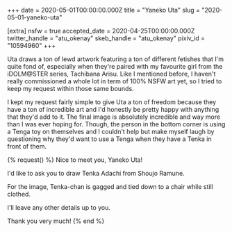 +++
date = 2020-05-01T00:00:00.000Z
title = "Yaneko Uta"
slug = "2020-05-01-yaneko-uta"

[extra]
nsfw = true
accepted_date = 2020-04-25T00:00:00.000Z
twitter_handle = "atu_okenay"
skeb_handle = "atu_okenay"
pixiv_id = "10594960"
+++

Uta draws a ton of lewd artwork featuring a ton of different fetishes that I'm quite fond of, especially when they're paired with my favourite girl from the iDOLM@STER series, Tachibana Arisu. Like I mentioned before, I haven't really commissioned a whole lot in term of 100% NSFW art yet, so I tried to keep my request within those same bounds.

I kept my request fairly simple to give Uta a ton of freedom because they have a ton of incredible art and I'd honestly be pretty happy with anything that they'd add to it. The final image is absolutely incredible and way more than I was ever hoping for. Though, the person in the bottom corner is using a Tenga toy on themselves and I couldn't help but make myself laugh by questioning why they'd want to use a Tenga when they have a Tenka in front of them.

{% request() %}
Nice to meet you, Yaneko Uta!

I'd like to ask you to draw Tenka Adachi from Shoujo Ramune.

For the image, Tenka-chan is gagged and tied down to a chair while still clothed.

I'll leave any other details up to you.

Thank you very much!
{% end %}